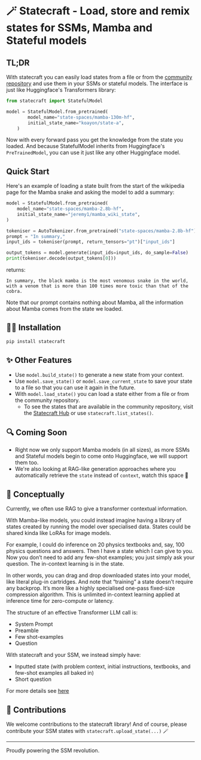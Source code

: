 # 🪄 Statecraft -  Load, store and remix states for SSMs, Mamba and Stateful models

## TL;DR

With statecraft you can easily load states from a file or from the [community repository](https://www.statecrafthub.com/) and use them in your SSMs or stateful models. The interface is just like Huggingface's Transformers library:

```python
from statecraft import StatefulModel

model = StatefulModel.from_pretrained(
        model_name="state-spaces/mamba-130m-hf",
        initial_state_name="koayon/state-a",
    )
```

Now with every forward pass you get the knowledge from the state you loaded. And because StatefulModel inherits from Huggingface's `PreTrainedModel`, you can use it just like any other Huggingface model.

## Quick Start

Here's an example of loading a state built from the start of the wikipedia page for the Mamba snake and asking the model to add a summary:

```python
model = StatefulModel.from_pretrained(
    model_name="state-spaces/mamba-2.8b-hf",
    initial_state_name="jeremy1/mamba_wiki_state",
)

tokeniser = AutoTokenizer.from_pretrained("state-spaces/mamba-2.8b-hf")
prompt = "In summary,"
input_ids = tokeniser(prompt, return_tensors="pt")["input_ids"]

output_tokens = model.generate(input_ids=input_ids, do_sample=False)
print(tokeniser.decode(output_tokens[0]))
```

returns:

```
In summary, the black mamba is the most venomous snake in the world, with a venom that is more than 100 times more toxic than that of the cobra.
```

Note that our prompt contains nothing about Mamba, all the information about Mamba comes from the state we loaded.

## 🧑‍💻 Installation

```bash
pip install statecraft
```

## ✨ Other Features

- Use `model.build_state()` to generate a new state from your context.
- Use `model.save_state()` or `model.save_current_state` to save your state to a file so that you can use it again in the future.
- With `model.load_state()` you can load a state either from a file or from the community repository.
  - To see the states that are available in the community repository, visit the [Statecraft Hub](https://statecrafthub.com) or use `statecraft.list_states()`.

## 🔍 Coming Soon

- Right now we only support Mamba models (in all sizes), as more SSMs and Stateful models begin to come onto Huggingface, we will support them too.
- We're also looking at RAG-like generation approaches where you automatically retrieve the `state` instead of `context`, watch this space 👀

## 🧙 Conceptually

Currently, we often use RAG to give a transformer contextual information.

With Mamba-like models, you could instead imagine having a library of states created by running the model over specialised data. States could be shared kinda like LoRAs for image models.

For example, I could do inference on 20 physics textbooks and, say, 100 physics questions and answers. Then I have a state which I can give to you. Now you don’t need to add any few-shot examples; you just simply ask your question. The in-context learning is in the state.

In other words, you can drag and drop downloaded states into your model, like literal plug-in cartridges. And note that “training” a state doesn’t require any backprop. It’s more like a highly specialised one-pass fixed-size compression algorithm. This is unlimited in-context learning applied at inference time for zero-compute or latency.

The structure of an effective Transformer LLM call is:

- System Prompt
- Preamble
- Few shot-examples
- Question

With statecraft and your SSM, we instead simply have:

- Inputted state (with problem context, initial instructions, textbooks, and few-shot examples all baked in)
- Short question

For more details see [here](https://www.kolaayonrinde.com/blog/2024/02/11/mamba.html#:~:text=Swapping%20States%20as%20a%20New%20Prompting%20Paradigm)

## 💃 Contributions

We welcome contributions to the statecraft library!
And of course, please contribute your SSM states with `statecraft.upload_state(...)` 🪄


---

Proudly powering the SSM revolution.
